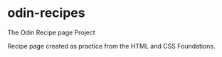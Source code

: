 # odin-recipes
The Odin Recipe page Project 

Recipe page created as practice from the HTML and CSS Foundations.
